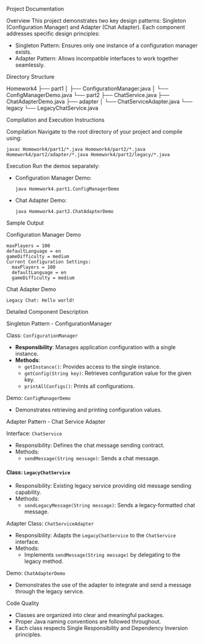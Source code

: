 Project Documentation

Overview
This project demonstrates two key design patterns: Singleton (Configuration Manager) and Adapter (Chat Adapter). Each component addresses specific design principles:

- Singleton Pattern: Ensures only one instance of a configuration manager exists.
- Adapter Pattern: Allows incompatible interfaces to work together seamlessly.

Directory Structure

Homework4
├── part1
│   ├── ConfigurationManager.java
│   └── ConfigManagerDemo.java
└── part2
    ├── ChatService.java
    ├── ChatAdapterDemo.java
    ├── adapter
    │   └── ChatServiceAdapter.java
    └── legacy
        └── LegacyChatService.java

Compilation and Execution Instructions

Compilation
Navigate to the root directory of your project and compile using:

```shell
javac Homework4/part1/*.java Homework4/part2/*.java Homework4/part2/adapter/*.java Homework4/part2/legacy/*.java
```

Execution
Run the demos separately:

- Configuration Manager Demo:
  ```shell
  java Homework4.part1.ConfigManagerDemo
  ```

- Chat Adapter Demo:
  ```shell
  java Homework4.part2.ChatAdapterDemo
  ```
Sample Output

Configuration Manager Demo
```
maxPlayers = 100
defaultLanguage = en
gameDifficulty = medium
Current Configuration Settings:
  maxPlayers = 100
  defaultLanguage = en
  gameDifficulty = medium
```

Chat Adapter Demo
```
Legacy Chat: Hello world!
```

Detailed Component Description

Singleton Pattern - ConfigurationManager

Class: `ConfigurationManager`
- **Responsibility**: Manages application configuration with a single instance.
- **Methods**:
  - `getInstance()`: Provides access to the single instance.
  - `getConfig(String key)`: Retrieves configuration value for the given key.
  - `printAllConfigs()`: Prints all configurations.

Demo: `ConfigManagerDemo`
- Demonstrates retrieving and printing configuration values.

Adapter Pattern - Chat Service Adapter

Interface: `ChatService`
- Responsibility: Defines the chat message sending contract.
- Methods:
  - `sendMessage(String message)`: Sends a chat message.

#### Class: `LegacyChatService`
- Responsibility: Existing legacy service providing old message sending capability.
- Methods:
  - `sendLegacyMessage(String message)`: Sends a legacy-formatted chat message.

Adapter Class: `ChatServiceAdapter`
- Responsibility: Adapts the `LegacyChatService` to the `ChatService` interface.
- Methods:
  - Implements `sendMessage(String message)` by delegating to the legacy method.

Demo: `ChatAdapterDemo`
- Demonstrates the use of the adapter to integrate and send a message through the legacy service.

Code Quality
- Classes are organized into clear and meaningful packages.
- Proper Java naming conventions are followed throughout.
- Each class respects Single Responsibility and Dependency Inversion principles.
